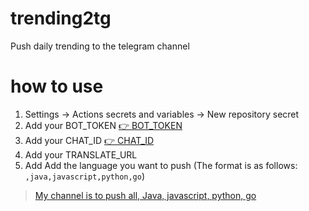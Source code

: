 # trending2tg

Push daily trending to the telegram channel

# how to use

1. Settings -> Actions secrets and variables -> New repository secret
2. Add your BOT_TOKEN [👉 BOT_TOKEN](https://t.me/BotFather)
3. Add your CHAT_ID [👉 CHAT_ID](https://t.me/username_to_id_bot)
4. Add your TRANSLATE_URL
5. Add Add the language you want to push (The format is as follows: `,java,javascript,python,go`)

> [My channel is to push all, Java, javascript, python, go](https://t.me/channel4nothing)
